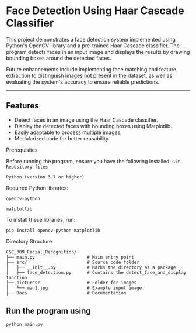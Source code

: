 # Face Detection Using Haar Cascade Classifier

This project demonstrates a face detection system implemented using Python's OpenCV library and a pre-trained Haar Cascade classifier. The program detects faces in an input image and displays the results by drawing bounding boxes around the detected faces.

Future enhancements include implementing face matching and feature extraction to distinguish images not present in the dataset, as well as evaluating the system's accuracy to ensure reliable predictions.


---

## Features

- Detect faces in an image using the Haar Cascade classifier.
- Display the detected faces with bounding boxes using Matplotlib.
- Easily adaptable to process multiple images.
- Modularized code for better reusability.

Prerequisites

Before running the program, ensure you have the following installed:
`Git Repository files`

`Python (version 3.7 or higher)`

Required Python libraries:

`opencv-python`

`matplotlib`

To install these libraries, run:

``` 
pip install opencv-python matplotlib
```

Directory Structure
```
CSC_309_Facial_Recognition/
├── main.py                    # Main entry point
├── src/                       # Source code folder
│   ├── __init__.py            # Marks the directory as a package
│   ├── face_detection.py      # Contains the detect_face_and_display function
├── pictures/                  # Folder for images
│   └── man1.jpg               # Example input image
├── Docs                       # Documentation
```
## Run the program using

```
python main.py
```
